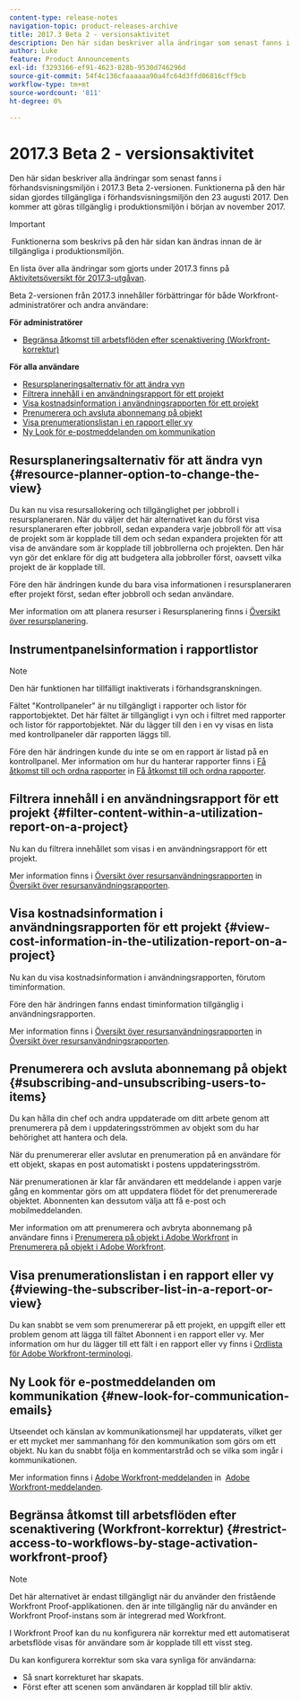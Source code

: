 ```yaml
---
content-type: release-notes
navigation-topic: product-releases-archive
title: 2017.3 Beta 2 - versionsaktivitet
description: Den här sidan beskriver alla ändringar som senast fanns i förhandsvisningsmiljön i 2017.3 Beta 2-versionen. Funktionerna på den här sidan gjordes tillgängliga i förhandsvisningsmiljön den 23 augusti 2017. Den kommer att göras tillgänglig i produktionsmiljön i början av november 2017.
author: Luke
feature: Product Announcements
exl-id: f3293166-ef91-4623-828b-9530d746296d
source-git-commit: 54f4c136cfaaaaaa90a4fc64d3ffd06816cff9cb
workflow-type: tm+mt
source-wordcount: '811'
ht-degree: 0%

---
```


# 2017.3 Beta 2 - versionsaktivitet

Den här sidan beskriver alla ändringar som senast fanns i förhandsvisningsmiljön i 2017.3 Beta 2-versionen. Funktionerna på den här sidan gjordes tillgängliga i förhandsvisningsmiljön den 23 augusti 2017. Den kommer att göras tillgänglig i produktionsmiljön i början av november 2017.

>[!IMPORTANT]
>
> Funktionerna som beskrivs på den här sidan kan ändras innan de är tillgängliga i produktionsmiljön.

En lista över alla ändringar som gjorts under 2017.3 finns på  [Aktivitetsöversikt för 2017.3-utgåvan](../../../../product-announcements/product-releases/quarterly-release-archive/2017.3-release-activity/2017.3-release-activity-overview.md).

Beta 2-versionen från 2017.3 innehåller förbättringar för både Workfront-administratörer och andra användare:

**För administratörer**

* [Begränsa åtkomst till arbetsflöden efter scenaktivering (Workfront-korrektur)](#restrict-access-to-workflows-by-stage-activation-workfront-proof)

**För alla användare**

* [Resursplaneringsalternativ för att ändra vyn](#resource-planner-option-to-change-the-view)
* [Filtrera innehåll i en användningsrapport för ett projekt](#filter-content-within-a-utilization-report-on-a-project)
* [Visa kostnadsinformation i användningsrapporten för ett projekt](#view-cost-information-in-the-utilization-report-on-a-project)
* [Prenumerera och avsluta abonnemang på objekt](#subscribing-and-unsubscribing-users-to-items)
* [Visa prenumerationslistan i en rapport eller vy](#viewing-the-subscriber-list-in-a-report-or-view)
* [Ny Look för e-postmeddelanden om kommunikation](#new-look-for-communication-emails)

## Resursplaneringsalternativ för att ändra vyn {#resource-planner-option-to-change-the-view}

Du kan nu visa resursallokering och tillgänglighet per jobbroll i resursplaneraren. När du väljer det här alternativet kan du först visa resursplaneraren efter jobbroll, sedan expandera varje jobbroll för att visa de projekt som är kopplade till dem och sedan expandera projekten för att visa de användare som är kopplade till jobbrollerna och projekten. Den här vyn gör det enklare för dig att budgetera alla jobbroller först, oavsett vilka projekt de är kopplade till.

Före den här ändringen kunde du bara visa informationen i resursplaneraren efter projekt först, sedan efter jobbroll och sedan användare.

Mer information om att planera resurser i Resursplanering finns i [Översikt över resursplanering](../../../../resource-mgmt/resource-planning/get-started-resource-planner.md).

## Instrumentpanelsinformation i rapportlistor

>[!NOTE]
Den här funktionen har tillfälligt inaktiverats i förhandsgranskningen.

Fältet &quot;Kontrollpaneler&quot; är nu tillgängligt i rapporter och listor för rapportobjektet. Det här fältet är tillgängligt i vyn och i filtret med rapporter och listor för rapportobjektet. När du lägger till den i en vy visas en lista med kontrollpaneler där rapporten läggs till.

Före den här ändringen kunde du inte se om en rapport är listad på en kontrollpanel. Mer information om hur du hanterar rapporter finns i [Få åtkomst till och ordna rapporter](../../../../reports-and-dashboards/reports/report-usage/access-organize-reports.md) in [Få åtkomst till och ordna rapporter](../../../../reports-and-dashboards/reports/report-usage/access-organize-reports.md).

## Filtrera innehåll i en användningsrapport för ett projekt {#filter-content-within-a-utilization-report-on-a-project}

Nu kan du filtrera innehållet som visas i en användningsrapport för ett projekt.

Mer information finns i [Översikt över resursanvändningsrapporten](../../../../reports-and-dashboards/reports/using-built-in-reports/resource-utilization-report.md) in  [Översikt över resursanvändningsrapporten](../../../../reports-and-dashboards/reports/using-built-in-reports/resource-utilization-report.md).

## Visa kostnadsinformation i användningsrapporten för ett projekt {#view-cost-information-in-the-utilization-report-on-a-project}

Nu kan du visa kostnadsinformation i användningsrapporten, förutom timinformation.

Före den här ändringen fanns endast timinformation tillgänglig i användningsrapporten.

Mer information finns i [Översikt över resursanvändningsrapporten](../../../../reports-and-dashboards/reports/using-built-in-reports/resource-utilization-report.md) in  [Översikt över resursanvändningsrapporten](../../../../reports-and-dashboards/reports/using-built-in-reports/resource-utilization-report.md).

## Prenumerera och avsluta abonnemang på objekt {#subscribing-and-unsubscribing-users-to-items}

Du kan hålla din chef och andra uppdaterade om ditt arbete genom att prenumerera på dem i uppdateringsströmmen av objekt som du har behörighet att hantera och dela.

När du prenumererar eller avslutar en prenumeration på en användare för ett objekt, skapas en post automatiskt i postens uppdateringsström.

När prenumerationen är klar får användaren ett meddelande i appen varje gång en kommentar görs om att uppdatera flödet för det prenumererade objektet. Abonnenten kan dessutom välja att få e-post och mobilmeddelanden.

Mer information om att prenumerera och avbryta abonnemang på användare finns i [Prenumerera på objekt i Adobe Workfront](../../../../workfront-basics/using-notifications/subscribe-to-items-in-workfront.md) in   [Prenumerera på objekt i Adobe Workfront](../../../../workfront-basics/using-notifications/subscribe-to-items-in-workfront.md).

## Visa prenumerationslistan i en rapport eller vy {#viewing-the-subscriber-list-in-a-report-or-view}

Du kan snabbt se vem som prenumererar på ett projekt, en uppgift eller ett problem genom att lägga till fältet Abonnent i en rapport eller vy. Mer information om hur du lägger till ett fält i en rapport eller vy finns i [Ordlista för Adobe Workfront-terminologi](../../../../workfront-basics/navigate-workfront/workfront-navigation/workfront-terminology-glossary.md).

## Ny Look för e-postmeddelanden om kommunikation {#new-look-for-communication-emails}

Utseendet och känslan av kommunikationsmejl har uppdaterats, vilket ger er ett mycket mer sammanhang för den kommunikation som görs om ett objekt. Nu kan du snabbt följa en kommentarstråd och se vilka som ingår i kommunikationen.

Mer information finns i [Adobe Workfront-meddelanden](../../../../workfront-basics/using-notifications/wf-notifications.md) in  [Adobe Workfront-meddelanden](../../../../workfront-basics/using-notifications/wf-notifications.md).

## Begränsa åtkomst till arbetsflöden efter scenaktivering (Workfront-korrektur) {#restrict-access-to-workflows-by-stage-activation-workfront-proof}

>[!NOTE]
Det här alternativet är endast tillgängligt när du använder den fristående Workfront Proof-applikationen. den är inte tillgänglig när du använder en Workfront Proof-instans som är integrerad med Workfront.

I Workfront Proof kan du nu konfigurera när korrektur med ett automatiserat arbetsflöde visas för användare som är kopplade till ett visst steg.

Du kan konfigurera korrektur som ska vara synliga för användarna:

* Så snart korrekturet har skapats.
* Först efter att scenen som användaren är kopplad till blir aktiv. 
